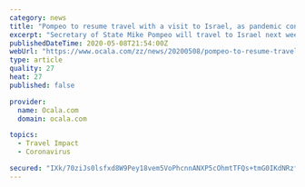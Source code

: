 ```yaml
---
category: news
title: "Pompeo to resume travel with a visit to Israel, as pandemic continues to grip the world"
excerpt: "Secretary of State Mike Pompeo will travel to Israel next week, his first trip in about seven weeks as the coronavirus pandemic grounded the nation's top"
publishedDateTime: 2020-05-08T21:54:00Z
webUrl: "https://www.ocala.com/zz/news/20200508/pompeo-to-resume-travel-with-visit-to-israel-as-pandemic-continues-to-grip-world"
type: article
quality: 27
heat: 27
published: false

provider:
  name: Ocala.com
  domain: ocala.com

topics:
  - Travel Impact
  - Coronavirus

secured: "IXk/70ziJs0lsfxd8W9Pey18vem5VoPhcnnANXP5cOhmtTFQs+tmG0IKdNRzfBZQkz33xDI48XBiqZZR45mIAOgLD60+XnrkRoROz4+9ttO5UCkNXEVcMjxUdGpERS0HwuJUWObseF7HHHlKUXOuDAQxWcDBx+dN+MY+b9qcbv3Xn8xwpvVoF6F2BmZgHWas8lwP8tBJVi/dTGq0yoYoXBcW86mWz4BR/8MPlc6aoAVa8vVkGKbjHj2iSfcbk/cMgZA97NzfA0f4MKGbHbOLhWWF8ouimkiZ0HCmP8xlK3qJ8ZdYr5Uqj+rZ4/Nc0kdurgbpSo9Q1+2PjvQUKaEQiKWIYAmi3pPb67Sr4POSEDMuJWkySSBzlQl8nFXJXdeVGQpOVFxAVOqetpiE9ku/1sNXbQH2ZKU8WAyvzn826K2EO+woUw0/43mbXD7N6tYTdYuoVwE6cBF1/TjFJ/QVjKmyFdldbCqPpOsg8Z1f/hA=;ZIVZYZBS//IdEJWCd9HRTQ=="
---
```


